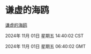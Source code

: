 # 谦虚的海鸥
[谦虚的海鸥](http://219.139.197.74:56308/qxdho/course/base/hotlink/index.php)

2024年 11月 01日 星期五 14:40:02 CST

2024年 11月 01日 星期五 06:40:02 GMT
